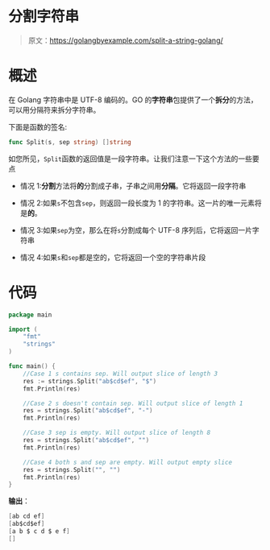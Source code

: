 # 分割字符串

> 原文：<https://golangbyexample.com/split-a-string-golang/>

# **概述**

在 Golang 字符串中是 UTF-8 编码的。GO 的**字符串**包提供了一个**拆分**的方法，可以用分隔符来拆分字符串。

下面是函数的签名:

```go
func Split(s, sep string) []string
```

如您所见，`Split`函数的返回值是一段字符串。让我们注意一下这个方法的一些要点

*   情况 1:**分割**方法将**的**分割成子串，子串之间用**分隔**。它将返回一段字符串

*   情况 2:如果`s`不包含`sep`，则返回一段长度为 1 的字符串。这一片的唯一元素将是**的**。

*   情况 3:如果`sep`为空，那么在将`s`分割成每个 UTF-8 序列后，它将返回一片字符串

*   情况 4:如果`s`和`sep`都是空的，它将返回一个空的字符串片段

# **代码**

```go
package main

import (
    "fmt"
    "strings"
)

func main() {
    //Case 1 s contains sep. Will output slice of length 3
    res := strings.Split("ab$cd$ef", "$")
    fmt.Println(res)

    //Case 2 s doesn't contain sep. Will output slice of length 1
    res = strings.Split("ab$cd$ef", "-")
    fmt.Println(res)

    //Case 3 sep is empty. Will output slice of length 8
    res = strings.Split("ab$cd$ef", "")
    fmt.Println(res)

    //Case 4 both s and sep are empty. Will output empty slice
    res = strings.Split("", "")
    fmt.Println(res)
}
```

**输出**：

```go
[ab cd ef]
[ab$cd$ef]
[a b $ c d $ e f]
[]
```